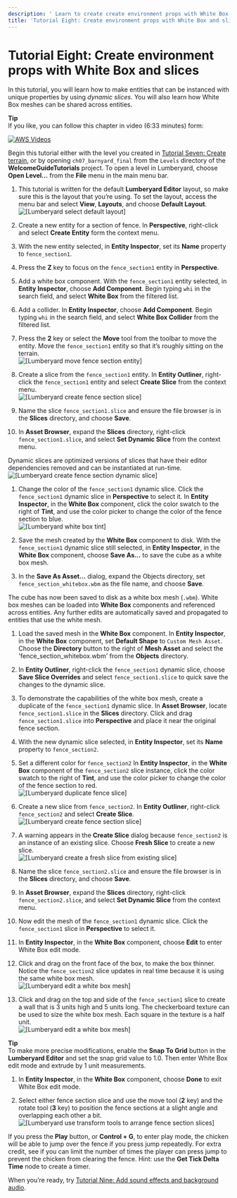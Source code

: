 ```yaml
---
description: ' Learn to create create environment props with White Box and slices '
title: 'Tutorial Eight: Create environment props with White Box and slices'
---
```

# Tutorial Eight: Create environment props with White Box and slices<a name="tutor-ch08-create-props-with-slices"></a>

In this tutorial, you will learn how to make entities that can be instanced with unique properties by using *dynamic slices*\. You will also learn how White Box meshes can be shared across entities\.

**Tip**  
If you like, you can follow this chapter in video \(6:33 minutes\) form:  

[![AWS Videos](https://img.youtube.com/vi/https://www.youtube.com/embed/j-c1HJCXxmQ?rel=0/0.jpg)](http://www.youtube.com/watch?v=https://www.youtube.com/embed/j-c1HJCXxmQ?rel=0)

Begin this tutorial either with the level you created in [Tutorial Seven: Create terrain](tutor-ch07-create-terrain.md), or by opening `ch07_barnyard_final` from the `Levels` directory of the **WelcomeGuideTutorials** project\. To open a level in Lumberyard, choose **Open Level…​** from the **File** menu in the main menu bar\.

1.  This tutorial is written for the default **Lumberyard Editor** layout, so make sure this is the layout that you’re using\. To set the layout, access the menu bar and select **View**, **Layouts**, and choose **Default Layout**\.   
![\[Lumberyard select default layout\]](/images/welcomeguide/ui-default-layout-1.25.png)

1.  Create a new entity for a section of fence\. In **Perspective**, right\-click and select **Create Entity** form the context menu\. 

1.  With the new entity selected, in **Entity Inspector**, set its **Name** property to `fence_section1`\. 

1.  Press the **Z** key to focus on the `fence_section1` entity in **Perspective**\. 

1.  Add a white box component\. With the `fence_section1` entity selected, in **Entity Inspector**, choose **Add Component**\. Begin typing `whi` in the search field, and select **White Box** from the filtered list\. 

1.  Add a collider\. In **Entity Inspector**, choose **Add Component**\. Begin typing `whi` in the search field, and select **White Box Collider** from the filtered list\. 

1.  Press the **2** key or select the **Move** tool from the toolbar to move the entity\. Move the `fence_section1` entity so that it’s roughly sitting on the terrain\.   
![\[Lumberyard move fence section entity\]](/images/welcomeguide/ui-wb-fence-section-a-1.26.png)

1.  Create a slice from the `fence_section1` entity\. In **Entity Outliner**, right\-click the `fence_section1` entity and select **Create Slice** from the context menu\.   
![\[Lumberyard create fence section slice\]](/images/welcomeguide/ui-create-fence-section-slice-1.26.png)

1.  Name the slice `fence_section1.slice` and ensure the file browser is in the **Slices** directory, and choose **Save**\. 

1.  In **Asset Browser**, expand the **Slices** directory, right\-click `fence_section1.slice`, and select **Set Dynamic Slice** from the context menu\. 

   Dynamic slices are optimized versions of slices that have their editor dependencies removed and can be instantiated at run\-time\.  
![\[Lumberyard create fence section dynamic slice\]](/images/welcomeguide/ui-create-fence-section-dynamic-slice-1.26.png)

1.  Change the color of the `fence_section1` dynamic slice\. Click the `fence_section1` dynamic slice in **Perspective** to select it\. In **Entity Inspector**, in the **White Box** component, click the color swatch to the right of **Tint**, and use the color picker to change the color of the fence section to blue\.   
![\[Lumberyard white box tint\]](/images/welcomeguide/ui-set-white-box-tint-1.26.png)

1.  Save the mesh created by the **White Box** component to disk\. With the `fence_section1` dynamic slice still selected, in **Entity Inspector**, in the **White Box** component, choose **Save As…​** to save the cube as a white box mesh\. 

1.  In the **Save As Asset…​** dialog, expand the Objects directory, set `fence_section_whitebox.wbm` as the file name, and choose **Save**\. 

   The cube has now been saved to disk as a white box mesh \(`.wbm`\)\. White box meshes can be loaded into **White Box** components and referenced across entities\. Any further edits are automatically saved and propagated to entities that use the white mesh\.

1.  Load the saved mesh in the **White Box** component\. In **Entity Inspector**, in the **White Box** component, set **Default Shape** to `Custom Mesh Asset`\. Choose the **Directory** button to the right of **Mesh Asset** and select the 'fence\_section\_whitebox\.wbm' from the **Objects** directory\. 

1.  In **Entity Outliner**, right\-click the `fence_section1` dynamic slice, choose **Save Slice Overrides** and select `fence_section1.slice` to quick save the changes to the dynamic slice\. 

1.  To demonstrate the capabilities of the white box mesh, create a duplicate of the `fence_section1` dynamic slice\. In **Asset Browser**, locate `fence_section1.slice` in the **Slices** directory\. Click and drag `fence_section1.slice` into **Perspective** and place it near the original fence section\. 

1.  With the new dynamic slice selected, in **Entity Inspector**, set its **Name** property to `fence_section2`\. 

1.  Set a different color for `fence_section2` In **Entity Inspector**, in the **White Box** component of the `fence_section2` slice instance, click the color swatch to the right of **Tint**, and use the color picker to change the color of the fence section to red\.   
![\[Lumberyard duplicate fence slice\]](/images/welcomeguide/ui-fence-section-2-slice-1.26.png)

1.  Create a new slice from `fence_section2`\. In **Entity Outliner**, right\-click `fence_section2` and select **Create Slice**\.   
![\[Lumberyard create fence section slice\]](/images/welcomeguide/ui-create-fence-section-2-slice-1.26.png)

1.  A warning appears in the **Create Slice** dialog because `fence_section2` is an instance of an existing slice\. Choose **Fresh Slice** to create a new slice\.   
![\[Lumberyard create a fresh slice from existing slice\]](/images/welcomeguide/ui-create-fresh-slice-1.26.png)

1.  Name the slice `fence_section2.slice` and ensure the file browser is in the **Slices** directory, and choose **Save**\. 

1.  In **Asset Browser**, expand the **Slices** directory, right\-click `fence_section2.slice`, and select **Set Dynamic Slice** from the context menu\. 

1.  Now edit the mesh of the `fence_section1` dynamic slice\. Click the `fence_section1` slice in **Perspective** to select it\. 

1.  In **Entity Inspector**, in the **White Box** component, choose **Edit** to enter White Box edit mode\. 

1.  Click and drag on the front face of the box, to make the box thinner\. Notice the `fence_section2` slice updates in real time because it is using the same white box mesh\.   
![\[Lumberyard edit a white box mesh\]](/images/welcomeguide/anim-wb-edit-mesh-instance-1.26.gif)

1.  Click and drag on the top and side of the `fence_section1` slice to create a wall that is 3 units high and 5 units long\. The checkerboard texture can be used to size the white box mesh\. Each square in the texture is a half unit\.   
![\[Lumberyard edit a white box mesh\]](/images/welcomeguide/anim-wb-edit-mesh-instance-2-1.26.gif)

**Tip**  
To make more precise modifications, enable the **Snap To Grid** button in the **Lumberyard Editor** and set the snap grid value to 1\.0\. Then enter White Box edit mode and extrude by 1 unit measurements\.

1.  In **Entity Inspector**, in the **White Box** component, choose **Done** to exit White Box edit mode\. 

1.  Select either fence section slice and use the move tool \(**2** key\) and the rotate tool \(**3** key\) to position the fence sections at a slight angle and overlapping each other a bit\.   
![\[Lumberyard use transform tools to arrange fence section slices\]](/images/welcomeguide/ui-arrange-fence-slices-1.26.png)

If you press the **Play** button, or **Control \+ G**, to enter play mode, the chicken will be able to jump over the fence if you press jump repeatedly\. For extra credit, see if you can limit the number of times the player can press jump to prevent the chicken from clearing the fence\. Hint: use the **Get Tick Delta Time** node to create a timer\.

When you’re ready, try [Tutorial Nine: Add sound effects and background audio](tutor-ch09-sound-effects-and-background-audio.md)\.